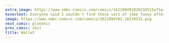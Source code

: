 ```yaml
---
extra_image: https://www.smbc-comics.com/comics/162109491820210515after.png
hovertext: Everyone said I wouldn't find these sort of joke funny after I had kids, but it's been just the opposite.
image: https://www.smbc-comics.com/comics/1621094761-20210515.png
next_comic: platonic
prev_comic: shit
title: Wallet
---
```



